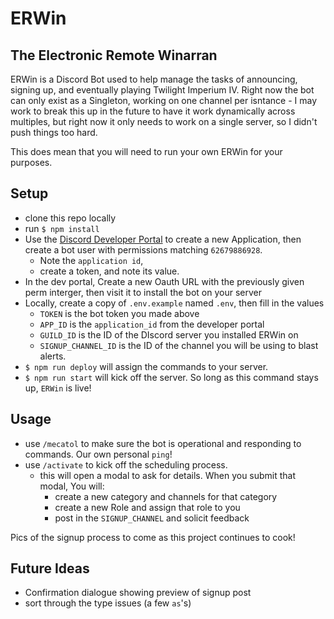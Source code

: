 # ERWin

## The **E**lectronic **R**emote **Win**arran

ERWin is a Discord Bot used to help manage the tasks of announcing, signing up, and eventually playing Twilight Imperium IV. Right now the bot can only exist as a Singleton, working on one channel per isntance - I may work to break this up in the future to have it work dynamically across multiples, but right now it only needs to work on a single server, so I didn't push things too hard.

This does mean that you will need to run your own ERWin for your purposes.

## Setup

- clone this repo locally
- run `$ npm install`
- Use the [Discord Developer Portal](https://discord.com/developers/) to create a new Application, then create a bot user with permissions matching `62679886928`.
  - Note the `application id`,
  - create a token, and note its value.
- In the dev portal, Create a new Oauth URL with the previously given perm interger, then visit it to install the bot on your server
- Locally, create a copy of `.env.example` named `.env`, then fill in the values
  - `TOKEN` is the bot token you made above
  - `APP_ID` is the `application_id` from the developer portal
  - `GUILD_ID` is the ID of the DIscord server you installed ERWin on
  - `SIGNUP_CHANNEL_ID` is the ID of the channel you will be using to blast alerts.
- `$ npm run deploy` will assign the commands to your server.
- `$ npm run start` will kick off the server. So long as this command stays up, `ERWin` is live!

## Usage

- use `/mecatol` to make sure the bot is operational and responding to commands. Our own personal `ping`!
- use `/activate` to kick off the scheduling process.
  - this will open a modal to ask for details. When you submit that modal, You will:
    - create a new category and channels for that category
    - create a new Role and assign that role to you
    - post in the `SIGNUP_CHANNEL` and solicit feedback

Pics of the signup process to come as this project continues to cook!

## Future Ideas

- Confirmation dialogue showing preview of signup post
- sort through the type issues (a few `as`'s)
